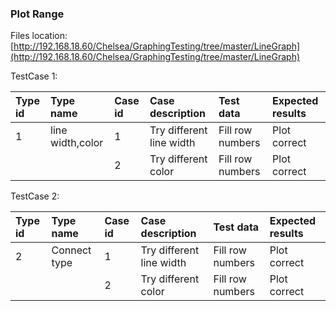 ### Plot Range

Files location:[http://192.168.18.60/Chelsea/GraphingTesting/tree/master/LineGraph](http://192.168.18.60/Chelsea/GraphingTesting/tree/master/LineGraph)

TestCase 1:

| Type id | Type name | Case id | Case description | Test data | Expected results |
| :--- | :--- | :--- | :--- | :--- | :--- |
| 1 | line width,color | 1 | Try different line width | Fill row numbers | Plot correct |
|  |  | 2 | Try different color | Fill row numbers | Plot correct |

TestCase 2:

| Type id | Type name | Case id | Case description | Test data | Expected results |
| :--- | :--- | :--- | :--- | :--- | :--- |
| 2 | Connect type | 1 | Try different line width | Fill row numbers | Plot correct |
|  |  | 2 | Try different color | Fill row numbers | Plot correct |



